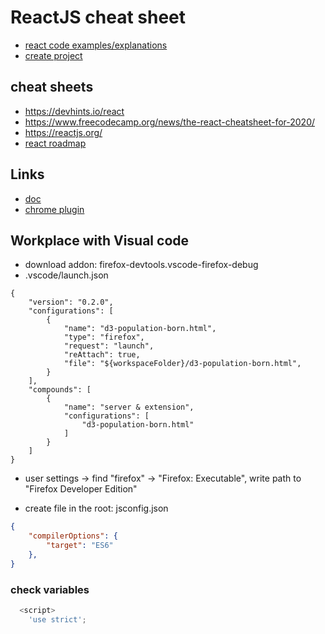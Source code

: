 # ReactJS cheat sheet
* [react code examples/explanations](https://github.com/cherkavi/javascripting/tree/master/react)  
* [create project](https://github.com/cherkavi/javascripting/tree/master/react/README.md#create-react-app)

## cheat sheets
* https://devhints.io/react
* https://www.freecodecamp.org/news/the-react-cheatsheet-for-2020/
* https://reactjs.org/
* [react roadmap](https://github.com/adam-golab/react-developer-roadmap)

## Links
* [doc](https://create-react-app.dev/)  
* [chrome plugin](https://chrome.google.com/webstore/detail/react-developer-tools/fmkadmapgofadopljbjfkapdkoienihi)  


## Workplace with Visual code
* download addon: firefox-devtools.vscode-firefox-debug
* .vscode/launch.json
```
{
    "version": "0.2.0",
    "configurations": [
		{
			"name": "d3-population-born.html",
			"type": "firefox",
            "request": "launch",
            "reAttach": true,
            "file": "${workspaceFolder}/d3-population-born.html",
        }
    ],
	"compounds": [
		{
			"name": "server & extension",
			"configurations": [
                "d3-population-born.html"
			]
		}
	]
}
```
* user settings -> find "firefox" -> "Firefox: Executable", write path to "Firefox Developer Edition"

* create file in the root: jsconfig.json
```json
{
    "compilerOptions": {
        "target": "ES6"
    },    
}
```

### check variables
```js
  <script>
    'use strict';
```


